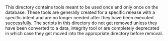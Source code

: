 This directory contains tools meant to be used once and only once on 
the database. These tools are generally created for a specific release 
with a specific intent and are no longer needed after they have been 
executed successfully. The scripts in this directory do not get removed 
unless they have been converted to a data_integrity tool or are 
completely deprecated in which case they get moved into the appropriate 
directory before removal.